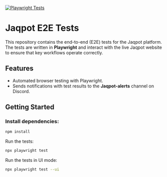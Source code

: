 [![Playwright Tests](https://github.com/ntua-unit-of-control-and-informatics/jaqpot-e2e-tests/actions/workflows/playwright.yml/badge.svg)](https://github.com/ntua-unit-of-control-and-informatics/jaqpot-e2e-tests/actions/workflows/playwright.yml)

# Jaqpot E2E Tests

This repository contains the end-to-end (E2E) tests for the Jaqpot platform. The tests are written in **Playwright** and interact with the live Jaqpot website to ensure that key workflows operate correctly.

## Features
- Automated browser testing with Playwright.
- Sends notifications with test results to the **Jaqpot-alerts** channel on Discord.

## Getting Started

### Install dependencies:
```bash
npm install
```

Run the tests:
```bash
npx playwright test
```

Run the tests in UI mode:
```bash
npx playwright test --ui
```
